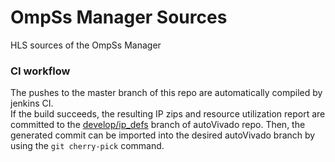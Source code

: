 # OmpSs Manager Sources

HLS sources of the OmpSs Manager

### CI workflow

The pushes to the master branch of this repo are automatically compiled by jenkins CI.  
If the build succeeds, the resulting IP zips and resource utilization report are committed to the [develop/ip_defs](https://pm.bsc.es/gitlab/ompss-at-fpga/autoVivado/tree/develop/ip_defs) branch of autoVivado repo.
Then, the generated commit can be imported into the desired autoVivado branch by using the `git cherry-pick` command.

